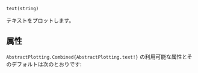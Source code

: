 ```
text(string)
```

テキストをプロットします。

## 属性

`AbstractPlotting.Combined{AbstractPlotting.text!}` の利用可能な属性とそのデフォルトは次のとおりです: 

```

```
